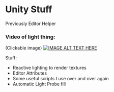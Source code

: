 # Unity Stuff
Previously Editor Helper

### Video of light thing:
(Clickable image)
[![IMAGE ALT TEXT HERE](https://img.youtube.com/vi/S4rxrnkcLYM/0.jpg)](https://www.youtube.com/watch?v=S4rxrnkcLYM)

Stuff: 
- Reactive lighting to render textures
- Editor Attributes
- Some useful scripts I use over and over again
- Automatic Light Probe fill
